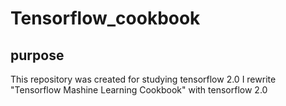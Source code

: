 # Tensorflow_cookbook
## purpose
This repository was created for studying tensorflow 2.0
I rewrite "Tensorflow Mashine Learning Cookbook" with tensorflow 2.0
